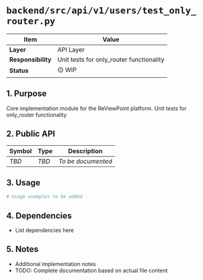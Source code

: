 # `backend/src/api/v1/users/test_only_router.py`

| Item               | Value                                                              |
| ------------------ | ------------------------------------------------------------------ |
| **Layer**          | API Layer                                                           |
| **Responsibility** | Unit tests for only_router functionality                                                   |
| **Status**         | 🟡 WIP                                                            |

## 1. Purpose

Core implementation module for the ReViewPoint platform. Unit tests for only_router functionality

## 2. Public API

| Symbol       | Type     | Description            |
| ------------ | -------- | ---------------------- |
| *TBD*        | *TBD*    | *To be documented*     |

## 3. Usage

```python
# Usage examples to be added
```

## 4. Dependencies

- List dependencies here

## 5. Notes

- Additional implementation notes
- TODO: Complete documentation based on actual file content
